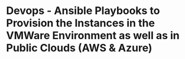 # Devops - Ansible Playbooks to Provision the Instances in the VMWare Environment as well as in  Public Clouds (AWS & Azure)
